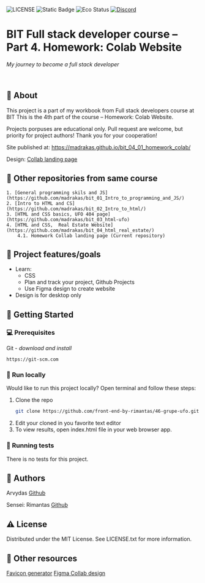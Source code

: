 ![LICENSE](https://img.shields.io/badge/license-MIT-blue.svg?style=flat-square)
![Static Badge](https://img.shields.io/badge/%20Coffe-Free-yellow)
![Eco Status](https://img.shields.io/badge/ECO-Friendly-green.svg)
[![Discord](https://discord.com/api/guilds/571393319201144843/widget.png)](https://discord.gg/dRwW4rw)

# BIT Full stack developer course – Part 4. Homework: Colab Website

_My journey to become a full stack developer_

<br>

## 🌟 About

This project is a part of my workbook from Full stack developers course at BIT This is the 4th part of the course – Homework: Colab Website.

Projects porpuses are educational only. Pull request are welcome, but priority for project authors! Thank you for your cooperation!

Site published at: https://madrakas.github.io/bit_04_01_homework_colab/

Design: [Collab landing page](https://www.figma.com/file/9mV6rCFOEd1ptuZ4JBovVS/Collab-landing-page-design-(Community)?type=design&node-id=1-971&mode=design)

## 🧭 Other repositories from same course
    1. [General programming skils and JS](https://github.com/madrakas/bit_01_Intro_to_programming_and_JS/)
    2. [Intro to HTML and CS](https://github.com/madrakas/bit_02_Intro_to_html/)
    3. [HTML and CSS basics, UFO 404 page](https://github.com/madrakas/bit_03_html-ufo)
    4. [HTML and CSS,  Real Estate Website](https://github.com/madrakas/bit_04_html_real_estate/)
        4.1. Homework Collab landing page (Current repository)

## 🎯 Project features/goals

*   Learn:
    *   CSS
    *   Plan and track your project, Github Projects
    *   Use Figma design to create website
*   Design is for desktop only

## 🧰 Getting Started

### 💻 Prerequisites


Git - _download and install_

```
https://git-scm.com
```

### 🏃 Run locally

Would like to run this project locally? Open terminal and follow these steps:

1. Clone the repo
    ```sh
    git clone https://github.com/front-end-by-rimantas/46-grupe-ufo.git
    ```
2. Edit your cloned in you favorite text editor
3. To view results, open index.html file in your web browser app.

### 🧪 Running tests

There is no tests for this project.

## 🎅 Authors

Arvydas [Github](https://github.com/madrakas)

Sensei: Rimantas [Github](https://github.com/belauzas)

## ⚠️ License

Distributed under the MIT License. See LICENSE.txt for more information.

## 🔗 Other resources

[Favicon generator](https://realfavicongenerator.net/)
[Figma Collab design](https://www.figma.com/file/9mV6rCFOEd1ptuZ4JBovVS/Collab-landing-page-design-(Community)?type=design&node-id=1-971&mode=design)
